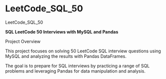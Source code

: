 # LeetCode_SQL_50
LeetCode_SQL_50

**SQL LeetCode 50 Interviews with MySQL and Pandas**

Project Overview

This project focuses on solving 50 LeetCode SQL interview questions using MySQL and analyzing the results with Pandas DataFrames. 

The goal is to prepare for SQL interviews by practicing a range of SQL problems and leveraging Pandas for data manipulation and analysis.


